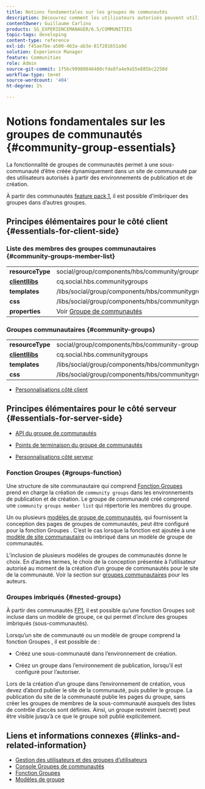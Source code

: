 ```yaml
---
title: Notions fondamentales sur les groupes de communautés
description: Découvrez comment les utilisateurs autorisés peuvent utiliser la fonction Groupes de communautés pour créer dynamiquement une sous-communauté dans un site de communauté.
contentOwner: Guillaume Carlino
products: SG_EXPERIENCEMANAGER/6.5/COMMUNITIES
topic-tags: developing
content-type: reference
exl-id: f45ae7be-a500-463a-ab3e-81f281651a9d
solution: Experience Manager
feature: Communities
role: Admin
source-git-commit: 1f56c99980846400cfde8fa4e9a55e885bc2258d
workflow-type: tm+mt
source-wordcount: '404'
ht-degree: 1%

---
```


# Notions fondamentales sur les groupes de communautés  {#community-group-essentials}

La fonctionnalité de groupes de communautés permet à une sous-communauté d’être créée dynamiquement dans un site de communauté par des utilisateurs autorisés à partir des environnements de publication et de création.

À partir des communautés [feature pack 1](deploy-communities.md#latestfeaturepack), il est possible d’imbriquer des groupes dans d’autres groupes.

## Principes élémentaires pour le côté client {#essentials-for-client-side}

### Liste des membres des groupes communautaires {#community-groups-member-list}

<table>
 <tbody>
  <tr>
   <td> <strong>resourceType</strong></td>
   <td>social/group/components/hbs/community/groupmemberlist</td>
  </tr>
  <tr>
   <td> <a href="clientlibs.md"><strong>clientllibs</strong></a></td>
   <td>cq.social.hbs.communitygroups</td>
  </tr>
  <tr>
   <td> <strong>templates</strong></td>
   <td> /libs/social/group/components/hbs/communitygroupmemberlist/communitygroupmemberlist.hbs<br /> </td>
  </tr>
  <tr>
   <td> <strong>css</strong></td>
   <td> /libs/social/group/components/hbs/communitygroupmemberlist/clientlibs/memberList.css</td>
  </tr>
  <tr>
   <td><strong>properties</strong></td>
   <td>Voir <a href="creating-groups.md">Groupe de communautés</a></td>
  </tr>
 </tbody>
</table>

### Groupes communautaires {#community-groups}

<table>
 <tbody>
  <tr>
   <td> <strong>resourceType</strong></td>
   <td>social/group/components/hbs/community-groups</td>
  </tr>
  <tr>
   <td> <a href="clientlibs.md"><strong>clientllibs</strong></a></td>
   <td>cq.social.hbs.communitygroups</td>
  </tr>
  <tr>
   <td> <strong>templates</strong></td>
   <td> /libs/social/group/components/hbs/communitygroups/communitygroups.hbs<br /> </td>
  </tr>
  <tr>
   <td> <strong>css</strong></td>
   <td> /libs/social/group/components/hbs/communitygroupmemberlist/clientlibs/communitygroups.css</td>
  </tr>
 </tbody>
</table>

* [Personnalisations côté client](client-customize.md)

## Principes élémentaires pour le côté serveur {#essentials-for-server-side}

* [API du groupe de communautés](https://developer.adobe.com/experience-manager/reference-materials/6-5/javadoc/com/adobe/cq/social/group/client/api/package-summary.html)

* [Points de terminaison du groupe de communautés](https://developer.adobe.com/experience-manager/reference-materials/6-5/javadoc/com/adobe/cq/social/group/client/endpoints/package-summary.html)

* [Personnalisations côté serveur](server-customize.md)

### Fonction Groupes {#groups-function}

Une structure de site communautaire qui comprend [Fonction Groupes](functions.md#groups-function) prend en charge la création de `community groups` dans les environnements de publication et de création. Le groupe de communauté créé comprend une `community groups member list` qui répertorie les membres du groupe.

Un ou plusieurs [modèles de groupe de communautés](tools-groups.md), qui fournissent la conception des pages de groupes de communautés, peut être configuré pour la fonction Groupes . C’est le cas lorsque la fonction est ajoutée à une [modèle de site communautaire](sites.md) ou imbriqué dans un modèle de groupe de communautés.

L’inclusion de plusieurs modèles de groupes de communautés donne le choix. En d’autres termes, le choix de la conception présentée à l’utilisateur autorisé au moment de la création d’un groupe de communautés pour le site de la communauté. Voir la section sur [groupes communautaires](creating-groups.md) pour les auteurs.

### Groupes imbriqués {#nested-groups}

À partir des communautés [FP1](deploy-communities.md#latestfeaturepack), il est possible qu’une fonction Groupes soit incluse dans un modèle de groupe, ce qui permet d’inclure des groupes imbriqués (sous-communautés).

Lorsqu’un site de communauté ou un modèle de groupe comprend la fonction Groupes , il est possible de :

* Créez une sous-communauté dans l’environnement de création.

* Créez un groupe dans l’environnement de publication, lorsqu’il est configuré pour l’autoriser.

Lors de la création d’un groupe dans l’environnement de création, vous devez d’abord publier le site de la communauté, puis publier le groupe. La publication du site de la communauté publie les pages du groupe, sans créer les groupes de membres de la sous-communauté auxquels des listes de contrôle d’accès sont définies. Ainsi, un groupe restreint (secret) peut être visible jusqu’à ce que le groupe soit publié explicitement.

## Liens et informations connexes {#links-and-related-information}

* [Gestion des utilisateurs et des groupes d’utilisateurs](users.md)
* [Console Groupes de communautés](groups.md)
* [Fonction Groupes](functions.md#groups-function)
* [Modèles de groupe](tools-groups.md)
